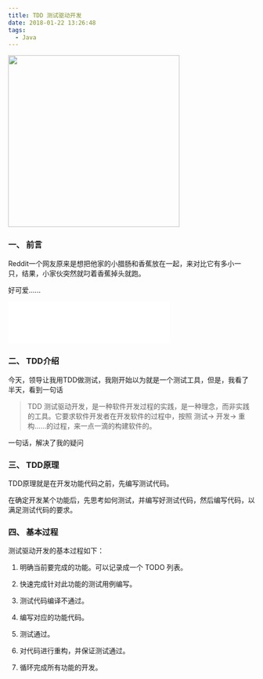 ```yaml
---
title: TDD 测试驱动开发
date: 2018-01-22 13:26:48
tags:
  - Java
---
```


<img src="/assets/postImg/tddintroductionLogo.jpeg" width="350px" height="350px">

### 一、 前言

Reddit一个网友原来是想把他家的小腊肠和香蕉放在一起，来对比它有多小一只，结果，小家伙突然就叼着香蕉掉头就跑。

好可爱......

<!-- more -->

<iframe frameborder="no" border="0" marginwidth="0" marginheight="0" width=330 height=86 src="//music.163.com/outchain/player?type=2&id=30284674&auto=1&height=66"></iframe>

### 二、 TDD介绍

今天，领导让我用TDD做测试，我刚开始以为就是一个测试工具，但是，我看了半天，看到一句话
> TDD 测试驱动开发，是一种软件开发过程的实践，是一种理念，而非实践的工具。它要求软件开发者在开发软件的过程中，按照 测试-> 开发-> 重构......的过程，来一点一滴的构建软件的。

一句话，解决了我的疑问

### 三、 TDD原理

TDD原理就是在开发功能代码之前，先编写测试代码。

在确定开发某个功能后，先思考如何测试，并编写好测试代码，然后编写代码，以满足测试代码的要求。

### 四、 基本过程

测试驱动开发的基本过程如下：

1. 明确当前要完成的功能。可以记录成一个 TODO 列表。

2. 快速完成针对此功能的测试用例编写。

3. 测试代码编译不通过。

4. 编写对应的功能代码。

5. 测试通过。

6. 对代码进行重构，并保证测试通过。

7. 循环完成所有功能的开发。
